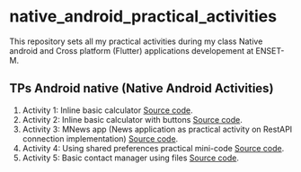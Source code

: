 # native_android_practical_activities

<p>This repository sets all my practical activities during my class  Native android and Cross platform (Flutter) applications developement at ENSET-M.</p>

## TPs Android native (Native Android Activities)

1. Activity 1: Inline basic calculator [Source code](https://github.com/essadeq-elaamiri/native_android_practical_activities/tree/main/S4_first_calculator).
2. Activity 2: Inline basic calculator with buttons [Source code](https://github.com/essadeq-elaamiri/native_android_practical_activities/tree/main/S4_Calculatrice_1).
3. Activity 3: MNews app (News application as practical activity on RestAPI connection implementation) [Source code](https://github.com/essadeq-elaamiri/mnews-app).
4. Activity 4: Using shared preferences practical mini-code [Source code](https://github.com/essadeq-elaamiri/native_android_practical_activities/tree/main/sharedpreferencestest).
5. Activity 5: Basic contact manager using files [Source code](https://github.com/essadeq-elaamiri/native_android_practical_activities).
